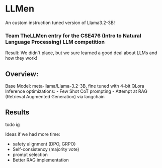 # LLMen
An custom instruction tuned version of Llama3.2-3B!
### Team TheLLMen entry for the CSE476 (Intro to Natural Language Processing) LLM competition
Result: We didn't place, but we sure learned a good deal about LLMs and how they work!

## Overview:
  Base Model: meta-llama/Llama-3.2-3B, fine tuned with 4-bit QLora
  Inference optimizations:
    - Few Shot CoT prompting
    - Attempt at RAG (Retrieval Augmented Generation) via langchain
  
## Results
  todo ig
  
   
Ideas if we had more time:
 - safety alignment (DPO, GRPO)
 - Self-consistency (majority vote)
 - prompt selection
 - Better RAG implementation
